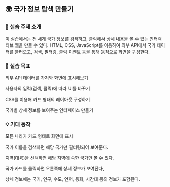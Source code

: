 ## 🌍 국가 정보 탐색 만들기
### 📌 실습 주제 소개
이 실습에서는 전 세계 국가 정보를 검색하고, 클릭해서 상세 내용을 볼 수 있는 인터랙티브 웹을 만들 수 있다.
HTML, CSS, JavaScript를 이용하여 외부 API에서 국가 데이터를 불러오고,
검색, 필터링, 클릭 이벤트 등을 통해 동적으로 화면을 구성한다.

### 🎯 실습 목표
외부 API 데이터를 가져와 화면에 표시해보기

사용자의 입력(검색, 클릭)에 따라 UI를 바꾸기

CSS를 이용해 카드 형태의 레이아웃 구성하기

국가별 상세 정보를 보여주는 인터페이스 만들기


### 💡 기대 동작
모든 나라가 카드 형태로 화면에 표시

국가 이름을 검색하면 해당 국가만 필터링되어 보여준다.

지역(대륙)을 선택하면 해당 지역에 속한 국가만 볼 수 있다.

국가 카드를 클릭하면 오른쪽에 상세 정보가 보여진다,

상세 정보에는 국기, 인구, 수도, 언어, 통화, 시간대 등의 정보가 포함된다.
